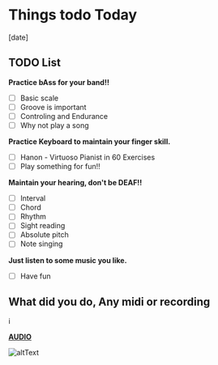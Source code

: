 # Things todo Today

[date]

## TODO List

__Practice bAss for your band!!__

- [ ] Basic scale
- [ ] Groove is important
- [ ] Controling and Endurance
- [ ] Why not play a song  

__Practice Keyboard to maintain your finger skill.__

- [ ] Hanon - Virtuoso Pianist in 60 Exercises
- [ ] Play something for fun!!  

__Maintain your hearing, don't be DEAF!!__

- [ ] Interval
- [ ] Chord
- [ ] Rhythm
- [ ] Sight reading
- [ ] Absolute pitch
- [ ] Note singing  

__Just listen to some music you like.__

- [ ] Have fun  

## What did you do, Any midi or recording
i
  
[__AUDIO__](../audio//audio/C20841E2FDAFF969AE9F051F42A715E8BBF4D983.wav)
  
![altText](../audio//images/BD05FC5D26647747FB7E3D622372B318A7B6131B.png)
